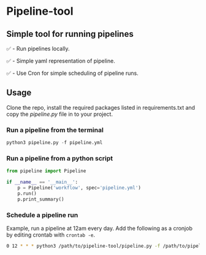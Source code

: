
# Pipeline-tool

## Simple tool for running pipelines

:white_check_mark: - Run pipelines locally.

:white_check_mark: - Simple yaml representation of pipeline.

:white_check_mark: - Use Cron for simple scheduling of pipeline runs.

## Usage

Clone the repo, install the required packages listed in requirements.txt and copy the _pipeline.py_ file in to your project.

### Run a pipeline from the terminal

```python
python3 pipeline.py -f pipeline.yml
```

### Run a pipeline from a python script

```python
from pipeline import Pipeline

if __name__ == '__main__':
    p = Pipeline('workflow', spec='pipeline.yml')
    p.run()
    p.print_summary()
```

### Schedule a pipeline run

Example, run a pipeline at 12am every day. Add the following as a cronjob by editing crontab with `crontab -e`.
```bash
0 12 * * * python3 /path/to/pipeline-tool/pipeline.py -f /path/to/pipeline/file.yml
```
